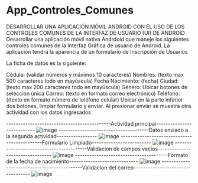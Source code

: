 # App_Controles_Comunes
DESARROLLAR UNA APLICACIÓN MÓVIL ANDROID CON EL USO DE LOS CONTROLES COMUNES DE LA INTERFAZ DE USUARIO (UI) DE ANDROID
Desarrollar una aplicación móvil nativa Andrdoid que maneje los siguientes controles comunes de la Interfaz Gráfica de usuario de Android. La aplicación tendrá la aparencia de un formulario de Inscripción de Usuarios

La ficha de datos es la siguiente:

Cédula: (validar números y máximos 10 caracteres)
Nombres: (texto max 500 caracteres todo en mayúscula)
Fecha Nacimiento: (fecha)
Ciudad: (texto max 200 caracteres todo en mayúscula)
Género: Ubicar botones de selección única
Correo: (texto en formato correo electrónico)
Teléfono: ((texto en formato número de teléfono celular)
Ubicar en la parte inferior dos botones, limpiar formulario y enviar. Al presionar enviar se muestra otra actividad con los datos ingresados

--------------------------------------------Actividad principal---------------------------
![image](https://github.com/JohnVeraXD/App_Controles_Comunes/assets/108051712/a4decda5-fa85-4ce2-ba26-d1c2e3df1d9b)
--------------------------------------Datos enviado a la segunda actividad-----------------
![image](https://github.com/JohnVeraXD/App_Controles_Comunes/assets/108051712/0014cd78-658a-41d3-b5ae-fffb6833eb33)
---------------------------------------------Formulario Limpiado-------------------------
![image](https://github.com/JohnVeraXD/App_Controles_Comunes/assets/108051712/d00abe2e-0b91-48bc-be48-eb5300feae82)
-----------------------------------------Validacion de campos vacios---------------------------------
![image](https://github.com/JohnVeraXD/App_Controles_Comunes/assets/108051712/fb6e2254-2b05-4aae-a180-4b04ef258c51)
---------------------------------------Formato de la fecha de nacimiento-----------------------------
![image](https://github.com/JohnVeraXD/App_Controles_Comunes/assets/108051712/b8b3d63d-5bf8-4bf4-89a8-f028040f5004)
--------------------------------------------Validacion del correo----------------------------------
![image](https://github.com/JohnVeraXD/App_Controles_Comunes/assets/108051712/4ba51f9c-b4c7-438f-a7a9-18a4df7f2af3)
